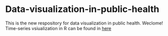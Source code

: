 # Data-visualization-in-public-health
This is the new respository for data visualization in public health. Weclome!   
Time-series vsiualization in R can be found in [here](http://spatial-r.github.io/Data-visualization-in-public-health/time-series/)
